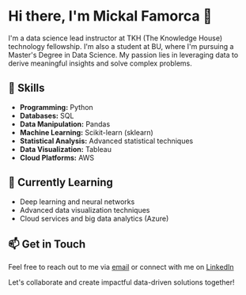 # Hi there, I'm Mickal Famorca 👋

I'm a data science lead instructor at TKH (The Knowledge House) technology fellowship. I'm also a student at BU, where I'm pursuing a Master's Degree in Data Science. My passion lies in leveraging data to derive meaningful insights and solve complex problems.

## 🔧 Skills

- **Programming:** Python
- **Databases:** SQL
- **Data Manipulation:** Pandas
- **Machine Learning:** Scikit-learn (sklearn)
- **Statistical Analysis:** Advanced statistical techniques
- **Data Visualization:** Tableau
- **Cloud Platforms:** AWS

## 🌱 Currently Learning

- Deep learning and neural networks
- Advanced data visualization techniques
- Cloud services and big data analytics (Azure)

## 📫 Get in Touch

Feel free to reach out to me via [email](mailto:famorcamickal@gmail.com) or connect with me on [LinkedIn](https://www.linkedin.com/in/mickalfamorca/)

Let's collaborate and create impactful data-driven solutions together!


<!---
famorcam/famorcam is a ✨ special ✨ repository because its `README.md` (this file) appears on your GitHub profile.
You can click the Preview link to take a look at your changes.
--->
